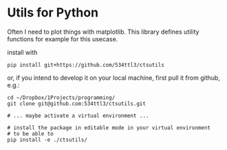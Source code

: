 # Utils for Python

Often I need to plot things with matplotlib. This library defines 
utility functions for example for this usecase.


install with

```
pip install git+https://github.com/534ttl3/ctsutils
```

or, if you intend to develop it on your local machine, first pull it from github, e.g.:

```
cd ~/Dropbox/1Projects/programming/
git clone git@github.com:534ttl3/ctsutils.git

# ... maybe activate a virtual environment ...

# install the package in editable mode in your virtual environment
# to be able to 
pip install -e ./ctsutils/
```
